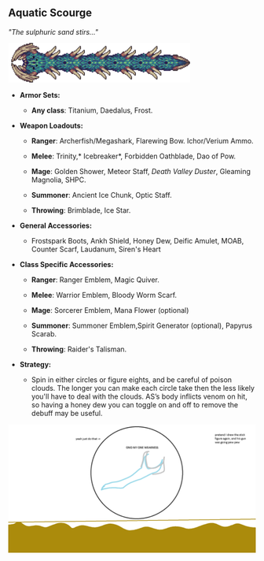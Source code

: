 ## Aquatic Scourge

*"The sulphuric sand stirs…"*

![image alt text](../public/BMbpD6rCZ1qoniF20u7H2A_img_35.png)

* **Armor Sets:**

    * **Any class**: Titanium, Daedalus, Frost.

* **Weapon Loadouts:**

    * **Ranger**: Archerfish/Megashark, Flarewing Bow. Ichor/Verium Ammo.

    * **Melee**: Trinity,* Icebreaker*, Forbidden Oathblade, Dao of Pow.

    * **Mage**: Golden Shower, Meteor Staff, *Death Valley Duster*, Gleaming Magnolia, SHPC.

    * **Summoner**: Ancient Ice Chunk, Optic Staff.

    * **Throwing**: Brimblade, Ice Star.

* **General Accessories:**

    * Frostspark Boots, Ankh Shield, Honey Dew, Deific Amulet, MOAB, Counter Scarf, Laudanum, Siren's Heart

* **Class Specific Accessories:**

    * **Ranger**: Ranger Emblem, Magic Quiver.

    * **Melee**: Warrior Emblem, Bloody Worm Scarf.

    * **Mage**: Sorcerer Emblem, Mana Flower (optional)

    * **Summoner**: Summoner Emblem,Spirit Generator (optional), Papyrus Scarab.

    * **Throwing**: Raider's Talisman.

* **Strategy:**

    * Spin in either circles or figure eights, and be careful of poison clouds. The longer you can make each circle take then the less likely you'll have to deal with the clouds. AS’s body inflicts venom on hit, so having a honey dew you can toggle on and off to remove the debuff may be useful.

![image alt text](../public/BMbpD6rCZ1qoniF20u7H2A_img_36.png)
